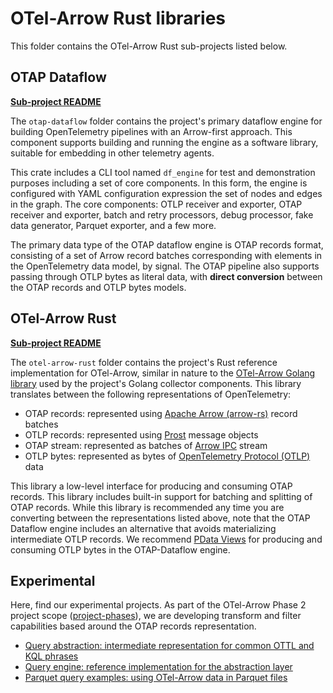 # OTel-Arrow Rust libraries

This folder contains the OTel-Arrow Rust sub-projects listed below.

## OTAP Dataflow

**[Sub-project README](./otap-dataflow/README.md)**

The `otap-dataflow` folder contains the project's primary dataflow
engine for building OpenTelemetry pipelines with an Arrow-first
approach. This component supports building and running the engine as a
software library, suitable for embedding in other telemetry agents.

This crate includes a CLI tool named `df_engine` for test and
demonstration purposes including a set of core components. In this
form, the engine is configured with YAML configuration expression the
set of nodes and edges in the graph. The core components: OTLP
receiver and exporter, OTAP receiver and exporter, batch and retry
processors, debug processor, fake data generator, Parquet exporter,
and a few more.

The primary data type of the OTAP dataflow engine is OTAP records
format, consisting of a set of Arrow record batches corresponding with
elements in the OpenTelemetry data model, by signal. The OTAP pipeline
also supports passing through OTLP bytes as literal data, with
**direct conversion** between the OTAP records and OTLP bytes models.

## OTel-Arrow Rust

**[Sub-project README](./otel-arrow-rust/README.md)**

The `otel-arrow-rust` folder contains the project's Rust reference
implementation for OTel-Arrow, similar in nature to the [OTel-Arrow
Golang library](../go/README.md) used by the project's Golang
collector components.  This library translates between the following
representations of OpenTelemetry:

- OTAP records: represented using [Apache Arrow (arrow-rs)][ARROW_RS]
  record batches
- OTLP records: represented using [Prost][PROST_RS] message objects
- OTAP stream: represented as batches of [Arrow IPC][ARROW_IPC] stream
- OTLP bytes: represented as bytes of [OpenTelemetry Protocol
  (OTLP)][OTLP] data

[ARROW_RS]: https://github.com/apache/arrow-rs/blob/main/README.md
[PROST_RS]: https://github.com/tokio-rs/prost/blob/master/README.md
[ARROW_IPC]: https://arrow.apache.org/docs/format/IPC.html
[OTLP]: https://opentelemetry.io/docs/specs/otel/protocol/

This library a low-level interface for producing and consuming OTAP
records.  This library includes built-in support for batching and
splitting of OTAP records.  While this library is recommended any time
you are converting between the representations listed above, note that
the OTAP Dataflow engine includes an alternative that avoids
materializing intermediate OTLP records.  We recommend [PData
Views](./otap-dataflow/crates/pdata-views/README.md) for producing and
consuming OTLP bytes in the OTAP-Dataflow engine.

## Experimental

Here, find our experimental projects. As part of the OTel-Arrow Phase
2 project scope ([project-phases](../docs/project-phases.md)), we are
developing transform and filter capabilities based around the OTAP
records representation.

- [Query abstraction: intermediate representation for common OTTL and
  KQL phrases](./experimental/query_abstraction/README.md)
- [Query engine: reference implementation for the abstraction
  layer](./experimental/query_engine/README.md)
- [Parquet query examples: using OTel-Arrow data in Parquet
  files](./parquet_query_examples/README.md)
